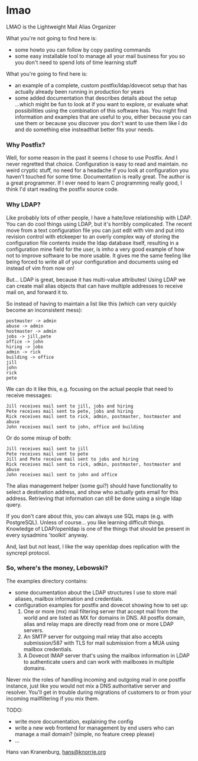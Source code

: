 lmao
====

LMAO is the Lightweight Mail Alias Organizer

What you're not going to find here is:
 - some howto you can follow by copy pasting commands
 - some easy installable tool to manage all your mail business for you so you don't need to spend lots of time learning stuff

What you're going to find here is:
 - an example of a complete, custom postfix/ldap/dovecot setup that has actually already been running in production for years
 - some added documentation that describes details about the setup
...which might be fun to look at if you want to explore, or evaluate what possibilities using the combination of this software has. You might find information and examples that are useful to you, either because you can use them or because you discover you don't want to use them like I do and do something else insteadthat better fits your needs.

### Why Postfix? ###

Well, for some reason in the past it seems I chose to use Postfix. And I never regretted that choice. Configuration is easy to read and maintain. no weird cryptic stuff, no need for a headache if you look at configuration you haven't touched for some time. Documentation is really great. The author is a great programmer. If I ever need to learn C programming really good, I think I'd start reading the postfix source code.

### Why LDAP? ###

Like probably lots of other people, I have a hate/love relationship with LDAP. You can do cool things using LDAP, but it's horribly complicated. The recent move from a text configuration file you can just edit with vim and put into revision control with etckeeper to an overly complex way of storing the configuration file contents inside the ldap database itself, resulting in a configuration mine field for the user, is imho a very good example of how not to improve software to be more usable. It gives me the same feeling like being forced to write all of your configuration and documents using ed instead of vim from now on!

But... LDAP is great, because it has multi-value attributes! Using LDAP we can create mail alias objects that can have multiple addresses to receive mail on, and forward it to.

So instead of having to maintain a list like this (which can very quickly become an inconsistent mess):

    postmaster -> admin
    abuse -> admin
    hostmaster -> admin
    jobs -> jill,pete
    office -> john
    hiring -> jobs
    admin -> rick
    building -> office
    jill
    john
    rick
    pete

We can do it like this, e.g. focusing on the actual people that need to receive messages:

    Jill receives mail sent to jill, jobs and hiring
    Pete receives mail sent to pete, jobs and hiring
    Rick receives mail sent to rick, admin, postmaster, hostmaster and abuse
    John receives mail sent to john, office and building

Or do some mixup of both:

    Jill receives mail sent to jill
    Pete receives mail sent to pete
    Jill and Pete receive mail sent to jobs and hiring
    Rick receives mail sent to rick, admin, postmaster, hostmaster and abuse
    John receives mail sent to john and office

The alias management helper (some gui?) should have functionality to select a destination address, and show who actually gets email for this address. Retrieving that information can still be done using a single ldap query.

If you don't care about this, you can always use SQL maps (e.g. with PostgreSQL). Unless of course... you like learning difficult things. Knowledge of LDAP/openldap is one of the things that should be present in every sysadmins 'toolkit' anyway.

And, last but not least, I like the way openldap does replication with the syncrepl protocol.

### So, where's the money, Lebowski? ###

The examples directory contains:
 - some documentation about the LDAP structures I use to store mail aliases, mailbox information and credentials.
 - configuration examples for postfix and dovecot showing how to set up:
   1. One or more (mx) mail filtering server that accept mail from the world and are listed as MX for domains in DNS. All postfix domain, alias and relay maps are directly read from one or more LDAP servers.
   2. An SMTP server for outgoing mail relay that also accepts submission/587 with TLS for mail submission from a MUA using mailbox credentials.
   3. A Dovecot IMAP server that's using the mailbox information in LDAP to authenticate users and can work with mailboxes in multiple domains.

Never mix the roles of handling incoming and outgoing mail in one postfix instance, just like you would not mix a DNS authoritative server and resolver. You'll get in trouble during migrations of customers to or from your incoming mailfiltering if you mix them.

TODO:
 - write more documentation, explaining the config
 - write a new web frontend for management by end users who can manage a mail domain? (simple, no feature creep please)
 - ...

Hans van Kranenburg, <hans@knorrie.org>

